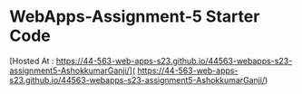 # WebApps-Assignment-5 Starter Code

[Hosted At :  https://44-563-web-apps-s23.github.io/44563-webapps-s23-assignment5-AshokkumarGanji/]( https://44-563-web-apps-s23.github.io/44563-webapps-s23-assignment5-AshokkumarGanji/)